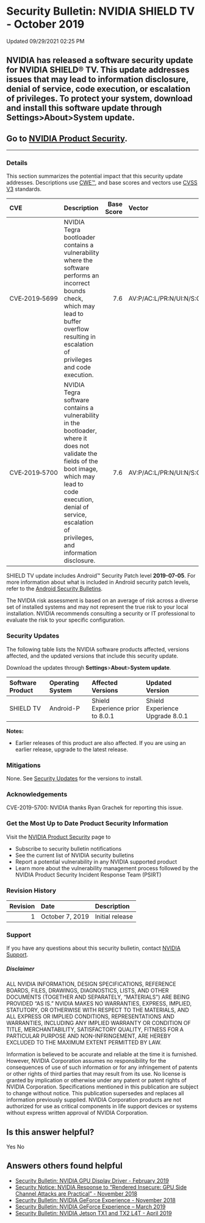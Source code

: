 

Security Bulletin: NVIDIA SHIELD TV - October 2019
==================================================




 Updated 09/29/2021 02:25 PM



NVIDIA has released a software security update for NVIDIA SHIELD® TV. This update addresses issues that may lead to information disclosure, denial of service, code execution, or escalation of privileges. To protect your system, download and install this software update through **Settings**>**About**>**System update**.
-------------------------------------------------------------------------------------------------------------------------------------------------------------------------------------------------------------------------------------------------------------------------------------------------------------------------------


Go to [NVIDIA Product Security](https://www.nvidia.com/product-security/).
--------------------------------------------------------------------------






---




### Details


This section summarizes the potential impact that this security update addresses. Descriptions use [CWE™](https://cwe.mitre.org/), and base scores and vectors use [CVSS V3](https://www.first.org/cvss/user-guide) standards.


| CVE | Description | Base Score | Vector |
|:--------------|:--------------------------------------------------------------------------------------------------------------------------------------------------------------------------------------------------------------------------------------|-------------:|:------------------------------------|
| CVE‑2019‑5699 | NVIDIA Tegra bootloader contains a vulnerability where the software performs an incorrect bounds check, which may lead to buffer overflow resulting in escalation of privileges and code execution. | 7.6 | AV:P/AC:L/PR:N/UI:N/S:C/C:H/I:H/A:H |
| CVE‑2019‑5700 | NVIDIA Tegra software contains a vulnerability in the bootloader, where it does not validate the fields of the boot image, which may lead to code execution, denial of service, escalation of privileges, and information disclosure. | 7.6 | AV:P/AC:L/PR:N/UI:N/S:C/C:H/I:H/A:H |
SHIELD TV update includes Android™ Security Patch level **2019-07-05**. For more information about what is included in Android security patch levels, refer to the [Android Security Bulletins](https://source.android.com/security/bulletin).


The NVIDIA risk assessment is based on an average of risk across a diverse set of installed systems and may not represent the true risk to your local installation. NVIDIA recommends consulting a security or IT professional to evaluate the risk to your specific configuration.


### Security Updates


The following table lists the NVIDIA software products affected, versions affected, and the updated versions that include this security update.


Download the updates through **Settings**>**About**>**System update**.


| Software Product | Operating System | Affected Versions | Updated Version |
|:-------------------|:-------------------|:---------------------------------|:--------------------------------|
| SHIELD TV | Android-P | Shield Experience prior to 8.0.1 | Shield Experience Upgrade 8.0.1 |
**Notes:**


* Earlier releases of this product are also affected. If you are using an earlier release, upgrade to the latest release.


### Mitigations


None. See [Security Updates](#security-updates) for the versions to install.


### Acknowledgements


CVE-2019-5700: NVIDIA thanks Ryan Grachek for reporting this issue.


### Get the Most Up to Date Product Security Information


Visit the [NVIDIA Product Security](https://www.nvidia.com/security) page to


* Subscribe to security bulletin notifications
* See the current list of NVIDIA security bulletins
* Report a potential vulnerability in any NVIDIA supported product
* Learn more about the vulnerability management process followed by the NVIDIA Product Security Incident Response Team (PSIRT)


### Revision History


| Revision | Date | Description |
|-----------:|:----------------|:----------------|
| 1 | October 7, 2019 | Initial release |
### Support


If you have any questions about this security bulletin, contact [NVIDIA Support](https://www.nvidia.com/object/support.html).


##### Disclaimer


ALL NVIDIA INFORMATION, DESIGN SPECIFICATIONS, REFERENCE BOARDS, FILES, DRAWINGS, DIAGNOSTICS, LISTS, AND OTHER DOCUMENTS (TOGETHER AND SEPARATELY, “MATERIALS”) ARE BEING PROVIDED “AS IS.” NVIDIA MAKES NO WARRANTIES, EXPRESS, IMPLIED, STATUTORY, OR OTHERWISE WITH RESPECT TO THE MATERIALS, AND ALL EXPRESS OR IMPLIED CONDITIONS, REPRESENTATIONS AND WARRANTIES, INCLUDING ANY IMPLIED WARRANTY OR CONDITION OF TITLE, MERCHANTABILITY, SATISFACTORY QUALITY, FITNESS FOR A PARTICULAR PURPOSE AND NON-INFRINGEMENT, ARE HEREBY EXCLUDED TO THE MAXIMUM EXTENT PERMITTED BY LAW.


Information is believed to be accurate and reliable at the time it is furnished. However, NVIDIA Corporation assumes no responsibility for the consequences of use of such information or for any infringement of patents or other rights of third parties that may result from its use. No license is granted by implication or otherwise under any patent or patent rights of NVIDIA Corporation. Specifications mentioned in this publication are subject to change without notice. This publication supersedes and replaces all information previously supplied. NVIDIA Corporation products are not authorized for use as critical components in life support devices or systems without express written approval of NVIDIA Corporation.










Is this answer helpful?
-----------------------



Yes
No







Answers others found helpful
----------------------------


* [Security Bulletin: NVIDIA GPU Display Driver - February 2019](/app/answers/detail/a_id/4772/related/1)
* [Security Notice: NVIDIA Response to “Rendered Insecure: GPU Side Channel Attacks are Practical” - November 2018](/app/answers/detail/a_id/4738/related/1)
* [Security Bulletin: NVIDIA GeForce Experience - November 2018](/app/answers/detail/a_id/4740/related/1)
* [Security Bulletin: NVIDIA GeForce Experience – March 2019](/app/answers/detail/a_id/4784/related/1)
* [Security Bulletin: NVIDIA Jetson TX1 and TX2 L4T - April 2019](/app/answers/detail/a_id/4787/related/1)








